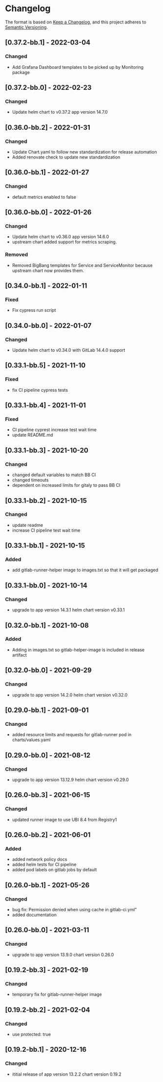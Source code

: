 # Changelog

The format is based on [Keep a Changelog](https://keepachangelog.com/en/1.0.0/), and this project adheres to [Semantic Versioning](https://semver.org/spec/v2.0.0.html).

## [0.37.2-bb.1] - 2022-03-04
### Changed
- Add Grafana Dashboard templates to be picked up by Monitoring package

## [0.37.2-bb.0] - 2022-02-23
### Changed
- Update helm chart to v0.37.2 app version 14.7.0

## [0.36.0-bb.2] - 2022-01-31
### Changed
- Update Chart.yaml to follow new standardization for release automation
- Added renovate check to update new standardization

## [0.36.0-bb.1] - 2022-01-27
### Changed
- default metrics enabled to false

## [0.36.0-bb.0] - 2022-01-26
### Changed
- Update helm chart to v0.36.0 app version 14.6.0
- upstream chart added support for metrics scraping.
### Removed
- Removed BigBang templates for Service and ServiceMonitor because upstream chart now provides them.

## [0.34.0-bb.1] - 2022-01-11
### Fixed
- Fix cypress run script

## [0.34.0-bb.0] - 2022-01-07
### Changed
- Update helm chart to v0.34.0 with GitLab 14.4.0 support

## [0.33.1-bb.5] - 2021-11-10
### Fixed
- fix CI pipeline cypress tests

## [0.33.1-bb.4] - 2021-11-01
### Fixed
- CI pipeline cyprest increase test wait time
- update README.md

## [0.33.1-bb.3] - 2021-10-20
### Changed
- changed default variables to match BB CI
- changed timeouts
- dependent on increased limits for gitaly to pass BB CI

## [0.33.1-bb.2] - 2021-10-15
### Changed
- update readme
- increase CI pipeline test wait time

## [0.33.1-bb.1] - 2021-10-15
### Added
- add gitlab-runner-helper image to images.txt so that it will get packaged 

## [0.33.1-bb.0] - 2021-10-14
### Changed
- upgrade to app version 14.3.1 helm chart version v0.33.1 

## [0.32.0-bb.1] - 2021-10-08
### Added
- Adding in images.txt so gitlab-helper-image is included in release artifact

## [0.32.0-bb.0] - 2021-09-29
### Changed
- upgrade to app version 14.2.0 helm chart version v0.32.0

## [0.29.0-bb.1] - 2021-09-01
### Changed
- added resource limits and requests for gitlab-runner pod in charts/values.yaml

## [0.29.0-bb.0] - 2021-08-12
### Changed
- upgrade to app version 13.12.9 helm chart version v0.29.0

## [0.26.0-bb.3] - 2021-06-15
### Changed
- updated runner image to use UBI 8.4 from Registry1

## [0.26.0-bb.2] - 2021-06-01
### Added
- added network policy docs
- added helm tests for CI pipeline
- added pod labels on gitlab jobs by default

## [0.26.0-bb.1] - 2021-05-26
### Changed
- bug fix: Permission denied when using cache in gitlab-ci.yml"
- added documentation

## [0.26.0-bb.0] - 2021-03-11
### Changed
- upgrade to app version 13.9.0 chart version 0.26.0

## [0.19.2-bb.3] - 2021-02-19
### Changed
- temporary fix for gitlab-runner-helper image

## [0.19.2-bb.2] - 2021-02-04
### Changed
- use protected: true

## [0.19.2-bb.1] - 2020-12-16
### Changed
- ititial release of app version 13.2.2 chart version 0.19.2
